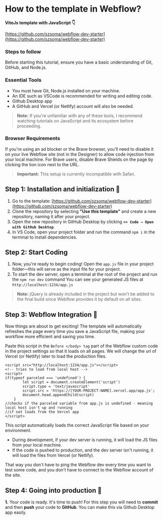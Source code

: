 # How to the template in Webflow?

**ViteJs template with JavaScript 👇**

[https://github.com/szsoma/webflow-dev-starter](https://github.com/szsoma/webflow-dev-starter)

### Steps to follow
Before starting this tutorial, ensure you have a basic understanding of Git, GitHub, and Node.js.

### Essential Tools
-   You must have Git, Node.js installed on your machine.
-   An IDE such as VSCode is recommended for writing and editing code.
- Github Desktop app
-   A GitHub and Vercel (or Netlify) account will also be needed.

> **Note:**  If you're unfamiliar with any of these tools, I recommend watching tutorials on JavaScript and its ecosystem before proceeding.

### Browser Requirements
If you're using an ad blocker or the Brave browser, you’ll need to disable it on your live Webflow site (not in the Designer) to allow code injection from your local machine. For Brave users, disable Brave Shields on the page by clicking the lion icon next to the URL.

> **Important:**  This setup is currently incompatible with Safari.

## Step 1: Installation and initialization 💽
1. Go to the template: [https://github.com/szsoma/webflow-dev-starter](https://github.com/szsoma/webflow-dev-starter)
2. Clone the repository by selecting  **"Use this template"**  and create a new repository, naming it after your project.
3. Open the new repository in GitHub Desktop by clicking  **`<> Code → Open with GitHub Desktop`**.
4. In VS Code, open your project folder and run the command  `npm i`  in the terminal to install dependencies.

## Step 2: Start Coding
1. Now, you're ready to begin coding! Open the  `app.js`  file in your project folder—this will serve as the input file for your project.
2. To start the dev server, open a terminal at the root of the project and run the  `npm run dev`  command You can see your generated JS files at  `http://localhost:1234/app.js`

> **Note:**  jQuery is already included in the project but won’t be added to the final build since Webflow provides it by default on all sites.

## Step 3: Webflow Integration 📝
Now things are about to get exciting!
The template will automatically refreshes the page every time you save a JavaScript file, making your workflow more efficient and saving you time.

Paste this script in the `Before </body> tag` part of the Webflow custom code in the project settings so that it loads on all pages. We will change the url of Vercel (or Netlify) later to load the production files.
```
<script src="http://localhost:1234/app.js"></script>  
<!-- tries to load from local host -->
<script>
if(typeof parceled === 'undefined') {
		let script = document.createElement('script')
		script.type = 'text/javascript'
		script.src = 'https://[YOUR-PROJECT-NAME].vercel.app/app.js';
		document.head.appendChild(script)
	}
//checks if the parceled variable from app.js is undefined - meaning local host isn't up and running
//if not loads from the Vercel app
</script>
```
This script automatically loads the correct JavaScript file based on your environment.
-   During development, if your dev server is running, it will load the JS files from your local machine.
-   If the code is pushed to production, and the dev server isn't running, it will load the files from Vercel (or Netlify).

That way you don't have to ping the Webflow dev every time you want to test some code, and you don't have to connect to the Webflow account of the site.

## Step 4: Going into production 🚀
**1.**  Your code is ready. It's time to push! For this step you will need to  **commit**  and then  **push**  your code to  **GitHub**. You can make this via Github Desktop app easily.